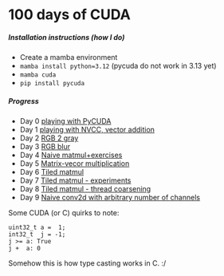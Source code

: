 # 100 days of CUDA


<!-- WARNING: THIS FILE WAS AUTOGENERATED! DO NOT EDIT! -->

##### Installation instructions (how I do)

- Create a mamba environment
- `mamba install python=3.12` (pycuda do not work in 3.13 yet)
- `mamba cuda`
- `pip install pycuda`

##### Progress

- Day 0 [playing with
  PyCUDA](https://xl0.github.io/cuda-100/day_00_pycuda.html)
- Day 1 [playing with NVCC, vector
  addition](https://github.com/xl0/cuda-100/tree/master/nbs/day_01_nvcc)
- Day 2 [RGB 2
  gray](https://xl0.github.io/cuda-100/day_02_grayscale.html)
- Day 3 [RGB blur](https://xl0.github.io/cuda-100/day_03_blurry.html)
- Day 4 [Naive
  matmul+exercises](https://xl0.github.io/cuda-100/day_04_matmul.html)
- Day 5 [Matrix-vecor
  multiplication](https://xl0.github.io/cuda-100/day_05_matrix-vector.html)
- Day 6 [Tiled
  matmul](https://xl0.github.io/cuda-100/day_06_matmul-tiled.html)
- Day 7 [Tiled matmul -
  experiments](https://xl0.github.io/cuda-100/day_07_matmul-tiled-experiments.html)
- Day 8 [Tiled matmul - thread
  coarsening](https://xl0.github.io/cuda-100/day_08_thread-coarsening.html)
- Day 9 [Naive conv2d with arbitrary number of
  channels](https://xl0.github.io/cuda-100/day_09_conv2d.html)

Some CUDA (or C) quirks to note:

    uint32_t a =  1;
    int32_t  j = -1;
    j >= a: True
    j +  a: 0

Somehow this is how type casting works in C. :/
